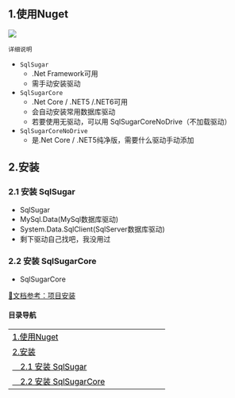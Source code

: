 
## 1.使用Nuget

![](https://cdn.jsdelivr.net/gh/DotNeter-Hpf/Images/img/20220518224302.png)

`详细说明`

* `SqlSugar`
    * .Net Framework可用
    * 需手动安装驱动
* `SqlSugarCore`
    * .Net Core / .NET5 /.NET6可用
    * 会自动安装常用数据库驱动
    * 若要使用无驱动，可以用 SqlSugarCoreNoDrive（不加载驱动）
* `SqlSugarCoreNoDrive`
    * 是.Net Core / .NET5纯净版，需要什么驱动手动添加


## 2.安装
### 2.1 安装 SqlSugar
* SqlSugar
* MySql.Data(MySql数据库驱动)
* System.Data.SqlClient(SqlServer数据库驱动)
* 剩下驱动自己找吧，我没用过

### 2.2 安装 SqlSugarCore
* SqlSugarCore




[📄文档参考：项目安装](https://www.donet5.com/home/Doc?typeId=1226)


<div id="NavigateDiv">
<h4>目录导航</h4>
<table style="border:none;">
    <tr style="border:none;">
    <td style="border:none;width:300px"><a style="color:black" href="/#/SqlSugar/从零开始/项目安装?id=_1使用nuget" > 1.使用Nuget </a></td>
    </tr>
    <tr style="border:none;">
    <td style="border:none;width:300px"><a style="color:black" href="/#/SqlSugar/从零开始/项目安装?id=_2安装" > 2.安装 </a></td>
    </tr>
    <tr style="border:none;">
    <td style="border:none;width:300px"><a style="color:black" href="/#/SqlSugar/从零开始/项目安装?id=_21-安装-sqlsugar" > &emsp;2.1 安装 SqlSugar </a></td>
    </tr>
    <tr style="border:none;">
    <td style="border:none;width:300px"><a style="color:black" href="/#/SqlSugar/从零开始/项目安装?id=_22-安装-sqlsugarcore" > &emsp;2.2 安装 SqlSugarCore </a></td>
    </tr>
</table>
</div>
